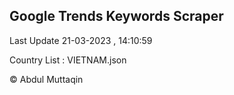 

## Google Trends Keywords Scraper 
 
Last Update 21-03-2023 , 14:10:59

Country List :
VIETNAM.json



© Abdul Muttaqin 
